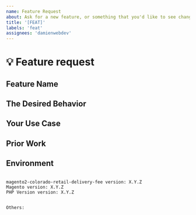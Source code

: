 ```yaml
---
name: Feature Request
about: Ask for a new feature, or something that you'd like to see changed.
title: '[FEAT]'
labels: 'feat'
assignees: 'damienwebdev'
---
```


<!--
PLEASE HELP US PROCESS GITHUB ISSUES FASTER BY PROVIDING THE FOLLOWING INFORMATION.

ISSUES MISSING IMPORTANT INFORMATION MAY BE CLOSED WITHOUT INVESTIGATION.
-->

# :bulb: Feature request

## Feature Name
<!-- Naming is hard, what do YOU call this feature? -->


## The Desired Behavior
<!-- Please describe, in as much detail as you can, what you'd like to see happen. -->


## Your Use Case
<!-- Please try to format as "As a {role}, I'd like to be able to do {x}. -->


## Prior Work
<!-- If you got this idea from somewhere, please indicate where you got it from. -->


## Environment

<pre><code>
magento2-colorado-retail-delivery-fee version: X.Y.Z
Magento version: X.Y.Z 
PHP Version version: X.Y.Z 
<!-- Check whether this is still an issue in the most recent magento2-colorado-retail-delivery-fee version -->

Others:
<!-- Anything else relevant?  Operating system version, IDE, package manager, HTTP server, ... -->
</code></pre>